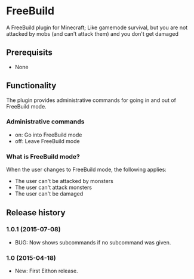 # FreeBuild

A FreeBuild plugin for Minecraft; Like gamemode survival, but you are not attacked by mobs (and can't attack them) and you don't get damaged

## Prerequisits

* None

## Functionality

The plugin provides administrative commands for going in and out of FreeBuild mode.

### Administrative commands

* on: Go into FreeBuild mode
* off: Leave FreeBuild mode

### What is FreeBuild mode?

When the user changes to FreeBuild mode, the following applies:

* The user can't be attacked by monsters
* The user can't attack monsters
* The user can't be damaged

## Release history

### 1.0.1 (2015-07-08)

* BUG: Now shows subcommands if no subcommand was given.

### 1.0 (2015-04-18)

* New: First Eithon release.

